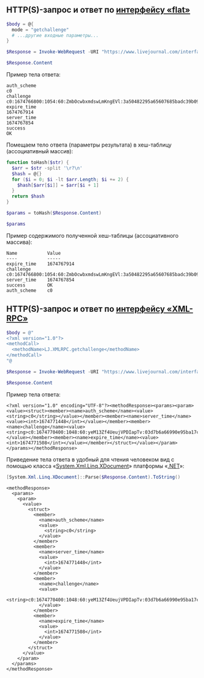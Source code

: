 ## HTTP(S)-запрос и ответ по [интерфейсу «flat»](https://stat.livejournal.com/doc/server/ljp.csp.flat.protocol.html)

```powershell
$body = @{
  mode = "getchallenge"
  # ...другие входные параметры...
}
```
```powershell
$Response = Invoke-WebRequest -URI "https://www.livejournal.com/interface/flat" -Body $body -Method "POST"
```
```powershell
$Response.Content
```
Пример тела ответа:
```
auth_scheme
c0
challenge
c0:1674766800:1054:60:ZmbOcwbxmdswLmKngEVl:3a50482295a65607685badc39b09d47b
expire_time
1674767914
server_time
1674767854
success
OK
```
Помещаем тело ответа (параметры результата) в хеш-таблицу (ассоциативный массив):
```powershell
function toHash($str) {
  $arr = $str -split '\r?\n'
  $hash = @{}
  for ($i = 0; $i -lt $arr.Length; $i += 2) {
    $hash[$arr[$i]] = $arr[$i + 1]
  }
  return $hash
}
```
```powershell
$params = toHash($Response.Content)
```
```powershell
$params
```
Пример содержимого полученной хеш-таблицы (ассоциативного массива):
```
Name           Value
----           -----
expire_time    1674767914
challenge      c0:1674766800:1054:60:ZmbOcwbxmdswLmKngEVl:3a50482295a65607685badc39b09d47b
server_time    1674767854
success        OK
auth_scheme    c0
```

## HTTP(S)-запрос и ответ по [интерфейсу «XML-RPC»](https://stat.livejournal.com/doc/server/ljp.csp.xml-rpc.protocol.html)

```powershell
$body = @"
<?xml version="1.0"?>
<methodCall>
  <methodName>LJ.XMLRPC.getchallenge</methodName>
</methodCall>
"@
```
```powershell
$Response = Invoke-WebRequest -URI "https://www.livejournal.com/interface/xmlrpc" -Body $body -Method "POST"
```
```powershell
$Response.Content
```
Пример тела ответа:
```
<?xml version="1.0" encoding="UTF-8"?><methodResponse><params><param><value><struct><member><name>auth_scheme</name><value><string>c0</string></value></member><member><name>server_time</name><value><int>1674771448</int></value></member><member><name>challenge</name><value><string>c0:1674770400:1048:60:yeM13Zf4UeujVPDIapTv:03d7b6a66990e95ba17ced533b9b98d2</string></value></member><member><name>expire_time</name><value><int>1674771508</int></value></member></struct></value></param></params></methodResponse>
```
Приведение тела ответа в удобный для чтения человеком вид с помощью класса «[System.Xml.Linq.XDocument](https://learn.microsoft.com/en-us/dotnet/api/system.xml.linq.xdocument)» платформы «[.NET](https://learn.microsoft.com/en-us/dotnet/)»:
```powershell
[System.Xml.Linq.XDocument]::Parse($Response.Content).ToString()
```
```
<methodResponse>
  <params>
    <param>
      <value>
        <struct>
          <member>
            <name>auth_scheme</name>
            <value>
              <string>c0</string>
            </value>
          </member>
          <member>
            <name>server_time</name>
            <value>
              <int>1674771448</int>
            </value>
          </member>
          <member>
            <name>challenge</name>
            <value>
              <string>c0:1674770400:1048:60:yeM13Zf4UeujVPDIapTv:03d7b6a66990e95ba17ced533b9b98d2</string>
            </value>
          </member>
          <member>
            <name>expire_time</name>
            <value>
              <int>1674771508</int>
            </value>
          </member>
        </struct>
      </value>
    </param>
  </params>
</methodResponse>
```
